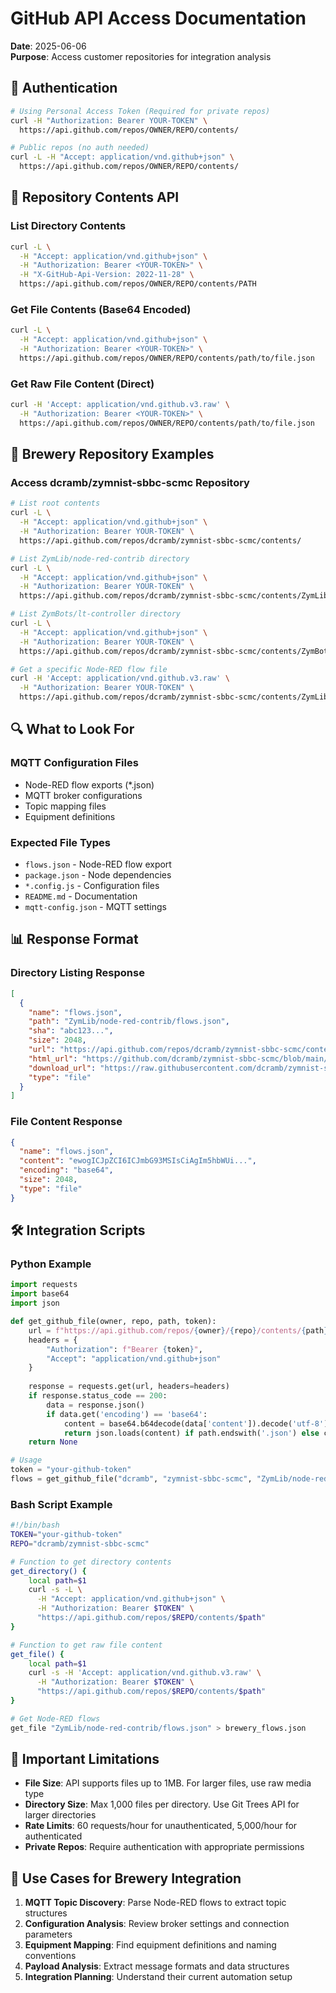 # GitHub API Access Documentation
**Date**: 2025-06-06  
**Purpose**: Access customer repositories for integration analysis

## 🔑 Authentication
```bash
# Using Personal Access Token (Required for private repos)
curl -H "Authorization: Bearer YOUR-TOKEN" \
  https://api.github.com/repos/OWNER/REPO/contents/

# Public repos (no auth needed)
curl -L -H "Accept: application/vnd.github+json" \
  https://api.github.com/repos/OWNER/REPO/contents/
```

## 📂 Repository Contents API

### List Directory Contents
```bash
curl -L \
  -H "Accept: application/vnd.github+json" \
  -H "Authorization: Bearer <YOUR-TOKEN>" \
  -H "X-GitHub-Api-Version: 2022-11-28" \
  https://api.github.com/repos/OWNER/REPO/contents/PATH
```

### Get File Contents (Base64 Encoded)
```bash
curl -L \
  -H "Accept: application/vnd.github+json" \
  -H "Authorization: Bearer <YOUR-TOKEN>" \
  https://api.github.com/repos/OWNER/REPO/contents/path/to/file.json
```

### Get Raw File Content (Direct)
```bash
curl -H 'Accept: application/vnd.github.v3.raw' \
  -H "Authorization: Bearer <YOUR-TOKEN>" \
  https://api.github.com/repos/OWNER/REPO/contents/path/to/file.json
```

## 🍺 Brewery Repository Examples

### Access dcramb/zymnist-sbbc-scmc Repository
```bash
# List root contents
curl -L \
  -H "Accept: application/vnd.github+json" \
  -H "Authorization: Bearer YOUR-TOKEN" \
  https://api.github.com/repos/dcramb/zymnist-sbbc-scmc/contents/

# List ZymLib/node-red-contrib directory
curl -L \
  -H "Accept: application/vnd.github+json" \
  -H "Authorization: Bearer YOUR-TOKEN" \
  https://api.github.com/repos/dcramb/zymnist-sbbc-scmc/contents/ZymLib/node-red-contrib

# List ZymBots/lt-controller directory  
curl -L \
  -H "Accept: application/vnd.github+json" \
  -H "Authorization: Bearer YOUR-TOKEN" \
  https://api.github.com/repos/dcramb/zymnist-sbbc-scmc/contents/ZymBots/lt-controller

# Get a specific Node-RED flow file
curl -H 'Accept: application/vnd.github.v3.raw' \
  -H "Authorization: Bearer YOUR-TOKEN" \
  https://api.github.com/repos/dcramb/zymnist-sbbc-scmc/contents/ZymLib/node-red-contrib/flows.json
```

## 🔍 What to Look For

### MQTT Configuration Files
- Node-RED flow exports (*.json)
- MQTT broker configurations
- Topic mapping files
- Equipment definitions

### Expected File Types
- `flows.json` - Node-RED flow export
- `package.json` - Node dependencies
- `*.config.js` - Configuration files
- `README.md` - Documentation
- `mqtt-config.json` - MQTT settings

## 📊 Response Format

### Directory Listing Response
```json
[
  {
    "name": "flows.json",
    "path": "ZymLib/node-red-contrib/flows.json",
    "sha": "abc123...",
    "size": 2048,
    "url": "https://api.github.com/repos/dcramb/zymnist-sbbc-scmc/contents/ZymLib/node-red-contrib/flows.json",
    "html_url": "https://github.com/dcramb/zymnist-sbbc-scmc/blob/main/ZymLib/node-red-contrib/flows.json",
    "download_url": "https://raw.githubusercontent.com/dcramb/zymnist-sbbc-scmc/main/ZymLib/node-red-contrib/flows.json",
    "type": "file"
  }
]
```

### File Content Response
```json
{
  "name": "flows.json",
  "content": "ewogICJpZCI6ICJmbG93MSIsCiAgIm5hbWUi...", 
  "encoding": "base64",
  "size": 2048,
  "type": "file"
}
```

## 🛠️ Integration Scripts

### Python Example
```python
import requests
import base64
import json

def get_github_file(owner, repo, path, token):
    url = f"https://api.github.com/repos/{owner}/{repo}/contents/{path}"
    headers = {
        "Authorization": f"Bearer {token}",
        "Accept": "application/vnd.github+json"
    }
    
    response = requests.get(url, headers=headers)
    if response.status_code == 200:
        data = response.json()
        if data.get('encoding') == 'base64':
            content = base64.b64decode(data['content']).decode('utf-8')
            return json.loads(content) if path.endswith('.json') else content
    return None

# Usage
token = "your-github-token"
flows = get_github_file("dcramb", "zymnist-sbbc-scmc", "ZymLib/node-red-contrib/flows.json", token)
```

### Bash Script Example
```bash
#!/bin/bash
TOKEN="your-github-token"
REPO="dcramb/zymnist-sbbc-scmc"

# Function to get directory contents
get_directory() {
    local path=$1
    curl -s -L \
      -H "Accept: application/vnd.github+json" \
      -H "Authorization: Bearer $TOKEN" \
      "https://api.github.com/repos/$REPO/contents/$path"
}

# Function to get raw file content
get_file() {
    local path=$1
    curl -s -H 'Accept: application/vnd.github.v3.raw' \
      -H "Authorization: Bearer $TOKEN" \
      "https://api.github.com/repos/$REPO/contents/$path"
}

# Get Node-RED flows
get_file "ZymLib/node-red-contrib/flows.json" > brewery_flows.json
```

## 🚨 Important Limitations

- **File Size**: API supports files up to 1MB. For larger files, use raw media type
- **Directory Size**: Max 1,000 files per directory. Use Git Trees API for larger directories  
- **Rate Limits**: 60 requests/hour for unauthenticated, 5,000/hour for authenticated
- **Private Repos**: Require authentication with appropriate permissions

## 🎯 Use Cases for Brewery Integration

1. **MQTT Topic Discovery**: Parse Node-RED flows to extract topic structures
2. **Configuration Analysis**: Review broker settings and connection parameters
3. **Equipment Mapping**: Find equipment definitions and naming conventions
4. **Payload Analysis**: Extract message formats and data structures
5. **Integration Planning**: Understand their current automation setup